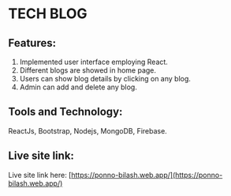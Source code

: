 # TECH BLOG

## Features:
1. Implemented user interface employing React.
2. Different blogs are showed in home page.
3. Users can show blog details by clicking on any blog.
4. Admin can add and delete any blog.

## Tools and Technology:
ReactJs, Bootstrap, Nodejs, MongoDB, Firebase.

## Live site link:

Live site link here: [https://ponno-bilash.web.app/](https://ponno-bilash.web.app/)